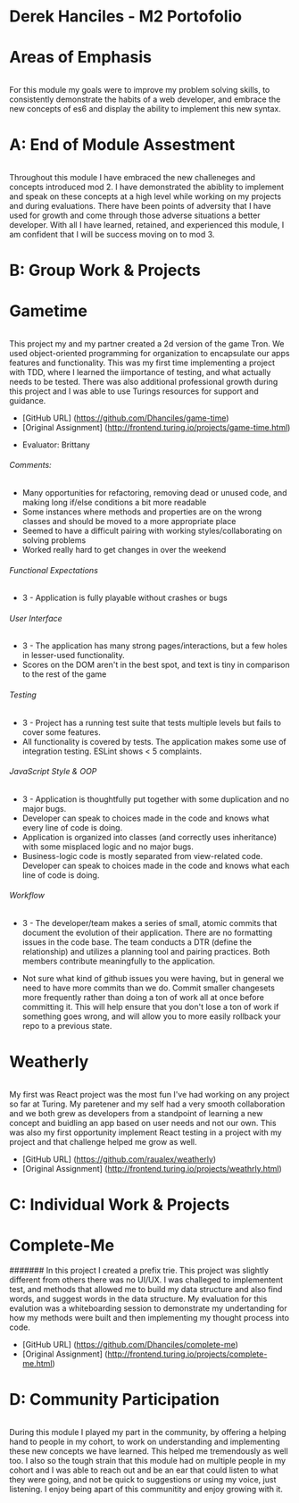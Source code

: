 # Derek Hanciles - M2 Portofolio


# Areas of Emphasis 

###### 
For this module my goals were to improve my problem solving skills, to consistently demonstrate the habits of a web developer, 
and embrace the new concepts of es6 and display the ability to implement this new syntax. 

# A: End of Module Assestment

######
Throughout this module I have embraced the new challeneges and concepts introduced mod 2. I have demonstrated the abiblity to 
implement and speak on these concepts at a high level while working on my projects and during evaluations. 
There have been points of adversity that I have used for growth and come through those adverse situations a better developer. 
With all I have learned, retained, and experienced this module, I am confident that I will be success moving on to mod 3.

# B: Group Work & Projects
# Gametime
######
This project my and my partner created a 2d version of the game Tron. We used object-oriented programming for organization to 
encapsulate our apps features and functionality. This was my first time implementing a project with TDD, where I learned the 
iimportance of testing, and what actually needs to be tested. There was also additional professional growth during this project 
and I was able to use Turings resources for support and guidance. 

* [GitHub URL] (https://github.com/Dhanciles/game-time)
* [Original Assignment] (http://frontend.turing.io/projects/game-time.html)

- Evaluator: Brittany
###### Comments:
- Many opportunities for refactoring, removing dead or unused code, and making long if/else conditions a bit more readable
- Some instances where methods and properties are on the wrong classes and should be moved to a more appropriate place
- Seemed to have a difficult pairing with working styles/collaborating on solving problems
- Worked really hard to get changes in over the weekend

###### Functional Expectations 
- 3 - Application is fully playable without crashes or bugs

###### User Interface 
- 3 - The application has many strong pages/interactions, but a few holes in lesser-used functionality.
- Scores on the DOM aren't in the best spot, and text is tiny in comparison to the rest of the game

###### Testing
- 3 - Project has a running test suite that tests multiple levels but fails to cover some features. 
- All functionality is covered by tests. The application makes some use of integration testing. ESLint shows < 5 complaints.

###### JavaScript Style & OOP
- 3 - Application is thoughtfully put together with some duplication and no major bugs. 
- Developer can speak to choices made in the code and knows what every line of code is doing. 
- Application is organized into classes (and correctly uses inheritance) with some misplaced logic and no major bugs. 
- Business-logic code is mostly separated from view-related code. Developer can speak to choices made 
 in the code and knows what each line of code is doing.
 
 ###### Workflow
 - 3 - The developer/team makes a series of small, atomic commits that document the evolution of their application. 
  There are no formatting issues in the code base. The team conducts a DTR (define the relationship) 
  and utilizes a planning tool and pairing practices. Both members contribute meaningfully to the application.
 
 - Not sure what kind of github issues you were having, but in general we need to have more commits than we do. 
  Commit smaller changesets more frequently rather than doing a ton of work all at once before committing it. 
  This will help ensure that you don't lose a ton of work if something goes wrong, 
  and will allow you to more easily rollback your repo to a previous state.
  
  # Weatherly 
  ######
  My first was React project was the most fun I've had working on any project so far at Turing. My paretener and my self 
  had a very smooth collaboration and we both grew as developers from a standpoint of learning a new concept and buidling an app
  based on user needs and not our own. This was also my first opportunity implement React testing in a project with my project
  and that challenge helped me grow as well. 
  
  * [GitHub URL] (https://github.com/raualex/weatherly)
  * [Original Assignment] (http://frontend.turing.io/projects/weathrly.html)

# C: Individual Work & Projects

# Complete-Me
####### 
In this project I created a prefix trie. This project was slightly different from others there was no UI/UX. 
I was challeged to implementent test, and methods that allowed me to build my data structure and also find words, and suggest words
in the data structure. My evaluation for this evalution was a whiteboarding session to demonstrate my undertanding for how my methods 
were built and then implementing my thought process into code. 

* [GitHub URL] (https://github.com/Dhanciles/complete-me)
* [Original Assignment] (http://frontend.turing.io/projects/complete-me.html)

# D: Community Participation

######
During this module I played my part in the community, by offering a helping hand to people in my cohort, to work on understanding
and implementing these new concepts we have learned. This helped me tremendously as well too. I also so the 
tough strain that this module had on multiple people in my cohort and I was able to reach out 
and be an ear that could listen to what they were going, and not be quick to suggestions or using my voice, just listening. 
I enjoy being apart of this communitity and enjoy growing with it. 
